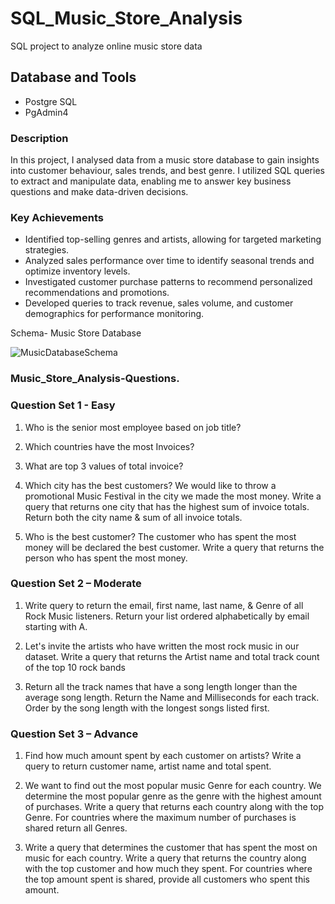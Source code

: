 # SQL_Music_Store_Analysis

SQL project to analyze online music store data

## Database and Tools

* Postgre SQL
* PgAdmin4

### Description
In this project, I analysed data from a music store database to gain insights into customer behaviour, sales trends, and best genre. I utilized SQL queries to extract and manipulate data, enabling me to answer key business questions and make data-driven decisions.

### Key Achievements 
* Identified top-selling genres and artists, allowing for targeted marketing strategies.
* Analyzed sales performance over time to identify seasonal trends and optimize inventory levels.
* Investigated customer purchase patterns to recommend personalized recommendations and promotions.
* Developed queries to track revenue, sales volume, and customer demographics for performance monitoring.


  

Schema- Music Store Database

![MusicDatabaseSchema](https://github.com/Prathamgodara/SQL_Music_Store_Analysis/assets/158329010/470c24e7-0479-480a-968b-cfdcebf061bd)

### Music_Store_Analysis-Questions.

### Question Set 1 - Easy

1. Who is the senior most employee based on job title?

2. Which countries have the most Invoices?

3. What are top 3 values of total invoice?

4. Which city has the best customers? We would like to throw a promotional Music Festival in the city we made the most money. Write a query that returns one city that has the highest sum of invoice totals. Return both the city name & sum of all invoice totals.

5. Who is the best customer? The customer who has spent the most money will be declared the best customer. Write a query that returns the person who has spent the most money.

### Question Set 2 – Moderate

1. Write query to return the email, first name, last name, & Genre of all Rock Music listeners. Return your list ordered alphabetically by email starting with A.

2. Let's invite the artists who have written the most rock music in our dataset. Write a query that returns the Artist name and total track count of the top 10 rock bands

3. Return all the track names that have a song length longer than the average song length. Return the Name and Milliseconds for each track. Order by the song length with the longest songs listed first.

### Question Set 3 – Advance

1. Find how much amount spent by each customer on artists? Write a query to return customer name, artist name and total spent.

2. We want to find out the most popular music Genre for each country. We determine the most popular genre as the genre with the highest amount of purchases. Write a query that returns each country along with the top Genre. For countries where the maximum number of purchases is shared return all Genres.

3. Write a query that determines the customer that has spent the most on music for each country. Write a query that returns the country along with the top customer and how much they spent. For countries where the top amount spent is shared, provide all customers who spent this amount.
